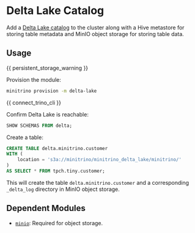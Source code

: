 # Delta Lake Catalog

Add a [Delta Lake
catalog](https://trino.io/docs/current/connector/delta-lake.html) to the cluster
along with a Hive metastore for storing table metadata and MinIO object storage
for storing table data.

## Usage

{{ persistent_storage_warning }}

Provision the module:

```sh
minitrino provision -m delta-lake
```

{{ connect_trino_cli }}

Confirm Delta Lake is reachable:

```sql
SHOW SCHEMAS FROM delta;
```

Create a table:

```sql
CREATE TABLE delta.minitrino.customer 
WITH (
    location = 's3a://minitrino/minitrino_delta_lake/minitrino/'
)
AS SELECT * FROM tpch.tiny.customer;
```

This will create the table `delta.minitrino.customer` and a corresponding
`_delta_log` directory in MinIO object storage.

## Dependent Modules

- [`minio`](../admin/minio.md#minio): Required for object storage.
